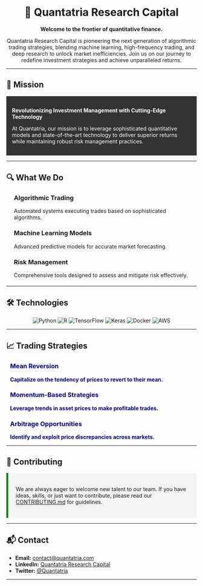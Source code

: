 <div align="center">

# 🚀 Quantatria Research Capital

**Welcome to the frontier of quantitative finance.**

Quantatria Research Capital is pioneering the next generation of algorithmic trading strategies, blending machine learning, high-frequency trading, and deep research to unlock market inefficiencies. Join us on our journey to redefine investment strategies and achieve unparalleled returns.

</div>

---

## 🌌 Mission

<div style="background-color:#333; color:#fff; padding:15px;">

**Revolutionizing Investment Management with Cutting-Edge Technology**

At Quantatria, our mission is to leverage sophisticated quantitative models and state-of-the-art technology to deliver superior returns while maintaining robust risk management practices.

</div>

---

## 🔍 What We Do

<div align="left" style="margin:20px;">

### **Algorithmic Trading**
Automated systems executing trades based on sophisticated algorithms.

### **Machine Learning Models**
Advanced predictive models for accurate market forecasting.

### **Risk Management**
Comprehensive tools designed to assess and mitigate risk effectively.

</div>

---

## 🛠️ Technologies

<div align="center">

![Python](https://img.shields.io/badge/Python-3776AB?style=flat&logo=python&logoColor=white)
![R](https://img.shields.io/badge/R-276DC3?style=flat&logo=r&logoColor=white)
![TensorFlow](https://img.shields.io/badge/TensorFlow-FF6F00?style=flat&logo=TensorFlow&logoColor=white)
![Keras](https://img.shields.io/badge/Keras-D00000?style=flat&logo=Keras&logoColor=white)
![Docker](https://img.shields.io/badge/Docker-2496ED?style=flat&logo=Docker&logoColor=white)
![AWS](https://img.shields.io/badge/Amazon%20Web%20Services-232F3E?style=flat&logo=amazonaws&logoColor=white)

</div>

---

## 📈 Trading Strategies

<div style="color: darkblue; font-weight: bold; margin: 10px;">

### **Mean Reversion**
Capitalize on the tendency of prices to revert to their mean.

### **Momentum-Based Strategies**
Leverage trends in asset prices to make profitable trades.

### **Arbitrage Opportunities**
Identify and exploit price discrepancies across markets.

</div>

---

## 🌟 Contributing

<div style="background-color:#f4f4f4; padding:20px; border-left: 5px solid green;">

We are always eager to welcome new talent to our team. If you have ideas, skills, or just want to contribute, please read our [CONTRIBUTING.md](CONTRIBUTING.md) for guidelines.

</div>

---

## 📬 Contact

- **Email:** [contact@quantatria.com](mailto:contact@quantatria.com)
- **LinkedIn:** [Quantatria Research Capital](https://www.linkedin.com/company/quantatria-research-capital)
- **Twitter:** [@Quantatria](https://twitter.com/Quantatria)

---

</div>
